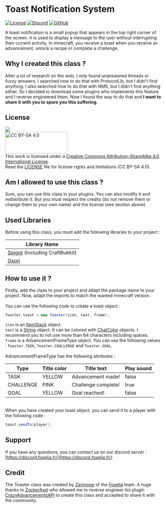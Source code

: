 # Toast Notification System

[![License](https://img.shields.io/badge/License-CC%20BY--SA%204.0-lightgrey.svg)](https://creativecommons.org/licenses/by-sa/4.0/)
[![Discord](https://img.shields.io/discord/341897164642975756?color=blue&label=Discord)](https://discord.foxelia.fr/)
[![GitHub](https://img.shields.io/github/stars/FoxeliaFR/RandomJavaTools?style=social)](https://github.com/FoxeliaFR/RandomJavaTools)

A toast notification is a small popup that appears in the top right corner of the screen. It is used to display a message to the user without interrupting their current activity. In minecraft, you receive a toast when you receive an advancement, unlock a recipe or complete a challenge.


## Why I created this class ?

After a lot of research on the web, I only found unanswered threads or fuzzy answers. I searched how to do that with ProtocolLib, but I didn't find anything. I also searched how to do that with NMS, but I didn't find anything either. So I decided to download some plugins who implements this feature and I reverse engineered them. Now I found the way to do that and __I want to share it with you to spare you this suffering__. 

## License
[<img src="https://img.shields.io/badge/License-CC%20BY--SA%204.0-lightgrey.svg">](https://creativecommons.org/licenses/by-sa/4.0/)<br>
<img src="https://mirrors.creativecommons.org/presskit/buttons/88x31/svg/by-sa.svg" alt="CC BY-SA 4.0" width="200" height="70"><br>
This work is licensed under a
[Creative Commons Attribution-ShareAlike 4.0 International License](https://creativecommons.org/licenses/by-sa/4.0/).<br>
Read the [LICENSE](LICENSE.md) file for license rights and limitations (CC BY-SA 4.0).

## Am I allowed to use this class ?
Sure, you can use this class in your plugins. You can also modify it and redistribute it. But you must respect the credits (do not remove them or change them to your own name) and the license (see section above).

## Used Libraries

Before using this class, you must add the following libraries to your project :

| Library Name                                                                                    |
|-------------------------------------------------------------------------------------------------|
| [Spigot](https://www.spigotmc.org/wiki/spigot-nms-and-minecraft-versions-1-16/) (Including CraftBukkit) |
| [Gson](https://mvnrepository.com/artifact/com.google.code.gson/gson)                            | 

## How to use it ?
Firstly, add the class to your project and adapt the package name to your project. Now, adapt the imports to match the wanted minecraft version.<br><br>
You can use the following code to create a toast object :

```java
Toaster toast = new Toaster(icon, text, frame);
```

`icon` is an [ItemStack](https://hub.spigotmc.org/javadocs/spigot/org/bukkit/inventory/ItemStack.html) object.<br>
`text` is a [String](https://docs.oracle.com/javase/8/docs/api/java/lang/String.html) object. It can be colored with [ChatColor](https://hub.spigotmc.org/javadocs/spigot/org/bukkit/ChatColor.html) objects. I recommend you to not use more than 64 characters including spaces.<br>
`frame` is a AdvancementFrameType object. You can use the following values : `Toaster.TASK`, `Toaster.CHALLENGE` and `Toaster.GOAL`.<br><br>
AdvancementFrameType has the following attributes :<br>

| Type      | Title color | Title text           | Play sound |
|-----------|-------------|----------------------|------------|
| TASK      | YELLOW      | Advancement made!    | false      |
| CHALLENGE | PINK        | Challenge complete!  | true       |
| GOAL      | YELLOW      | Goal reached!        | false      |

<br>When you have created your toast object, you can send it to a player with the following code :

```java
toast.sendTo(player);
```

## Support
If you have any questions, you can contact us on our discord server : [https://discord.foxelia.fr/](https://discord.foxelia.fr/)

## Credit

The Toaster class was created by [Zarinoow](https://github.com/Zarinoow/) of the [Foxelia](https://foxelia.fr/) team. A huge thanks to [ZockerAxel](https://github.com/ZockerAxel/) who allowed me to reverse engineer his plugin [CrazyAdvancementsAPI](https://github.com/ZockerAxel/CrazyAdvancementsAPI) to create this class and accepted to share it with the community. 